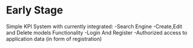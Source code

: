 # Early Stage
Simple KPI System with currently integrated:
-Search Engine
-Create,Edit and Delete models Functionality
-Login And Register
-Authorized access to application data (in form of registration)
